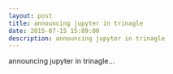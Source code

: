 ```yaml
---
layout: post
title: announcing jupyter in trinagle
date: 2015-07-15 15:09:00
description: announcing jupyter in trinagle
---
```


announcing jupyter in trinagle...
